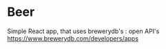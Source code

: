 # Beer

Simple React app, that uses brewerydb's : open API's https://www.brewerydb.com/developers/apps